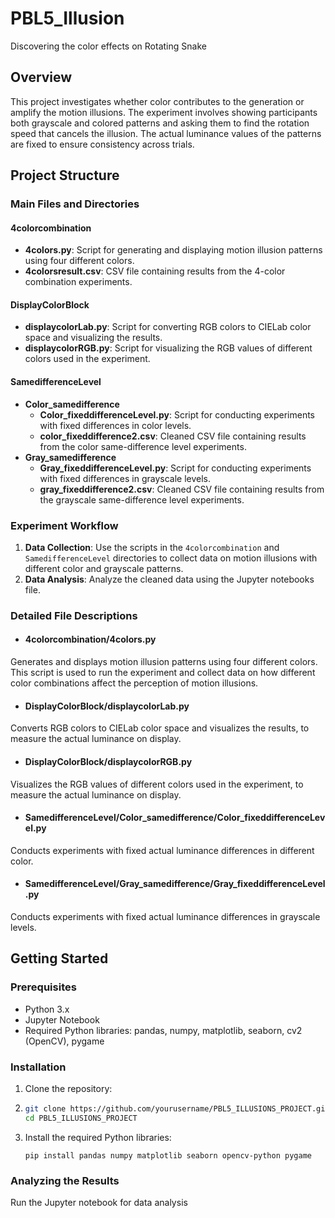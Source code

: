 # PBL5_Illusion
Discovering the color effects on Rotating Snake

## Overview

This project investigates whether color contributes to the generation or amplify the motion illusions. 
The experiment involves showing participants both grayscale and colored patterns and asking them to find the rotation speed that cancels the illusion. The actual luminance values of the patterns are fixed to ensure consistency across trials.

## Project Structure

### Main Files and Directories

#### 4colorcombination
- **4colors.py**: Script for generating and displaying motion illusion patterns using four different colors.
- **4colorsresult.csv**: CSV file containing results from the 4-color combination experiments.

#### DisplayColorBlock
- **displaycolorLab.py**: Script for converting RGB colors to CIELab color space and visualizing the results.
- **displaycolorRGB.py**: Script for visualizing the RGB values of different colors used in the experiment.

#### SamedifferenceLevel
- **Color_samedifference**
  - **Color_fixeddifferenceLevel.py**: Script for conducting experiments with fixed differences in color levels.
  - **color_fixeddifference2.csv**: Cleaned CSV file containing results from the color same-difference level experiments.
- **Gray_samedifference**
  - **Gray_fixeddifferenceLevel.py**: Script for conducting experiments with fixed differences in grayscale levels.
  - **gray_fixeddifference2.csv**: Cleaned CSV file containing results from the grayscale same-difference level experiments.

### Experiment Workflow

1. **Data Collection**: Use the scripts in the `4colorcombination` and `SamedifferenceLevel` directories to collect data on motion illusions with different color and grayscale patterns.
2. **Data Analysis**: Analyze the cleaned data using the Jupyter notebooks file.

### Detailed File Descriptions

- #### 4colorcombination/4colors.py
Generates and displays motion illusion patterns using four different colors. This script is used to run the experiment and collect data on how different color combinations affect the perception of motion illusions.

- #### DisplayColorBlock/displaycolorLab.py
Converts RGB colors to CIELab color space and visualizes the results, to measure the actual luminance on display.

- #### DisplayColorBlock/displaycolorRGB.py
Visualizes the RGB values of different colors used in the experiment, to measure the actual luminance on display.

- #### SamedifferenceLevel/Color_samedifference/Color_fixeddifferenceLevel.py
Conducts experiments with fixed actual luminance differences in different color. 

- #### SamedifferenceLevel/Gray_samedifference/Gray_fixeddifferenceLevel.py
Conducts experiments with fixed actual luminance differences in grayscale levels.

## Getting Started

### Prerequisites

- Python 3.x
- Jupyter Notebook
- Required Python libraries: pandas, numpy, matplotlib, seaborn, cv2 (OpenCV), pygame

### Installation

1. Clone the repository:
2. 
   ```bash
   git clone https://github.com/yourusername/PBL5_ILLUSIONS_PROJECT.git
   cd PBL5_ILLUSIONS_PROJECT
   ```

3. Install the required Python libraries:
   
    ```
    pip install pandas numpy matplotlib seaborn opencv-python pygame
    ```
### Analyzing the Results
Run the Jupyter notebook for data analysis


